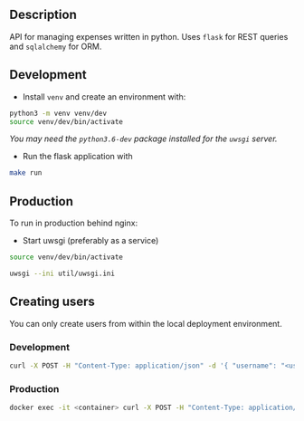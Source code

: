 ## Description

API for managing expenses written in python. Uses `flask` for REST queries and `sqlalchemy` for ORM.

## Development

* Install `venv` and create an environment with:
```bash
python3 -m venv venv/dev
source venv/dev/bin/activate
```
_You may need the `python3.6-dev` package installed for the `uwsgi` server._

* Run the flask application with
```bash
make run
```

## Production

To run in production behind nginx:
* Start uwsgi (preferably as a service)

```bash
source venv/dev/bin/activate

uwsgi --ini util/uwsgi.ini
```

## Creating users

You can only create users from within the local deployment environment.

### Development

```bash
curl -X POST -H "Content-Type: application/json" -d '{ "username": "<user>", "password": "<password>", "role": "user" }' http://127.0.0.1:5000/api/users
```

### Production

```bash
docker exec -it <container> curl -X POST -H "Content-Type: application/json" -d '{ "username": "<user>", "password": "<password>", "role": "user" }' http://127.0.0.1/api/users
```